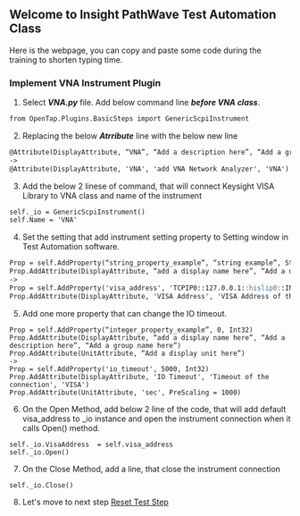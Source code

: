 ## Welcome to Insight PathWave Test Automation Class

Here is the webpage, you can copy and paste some code during the training to shorten typing time.


### Implement VNA Instrument Plugin

1. Select ***VNA.py*** file. Add below command line ***before VNA class***.
```markdown
from OpenTap.Plugins.BasicSteps import GenericScpiInstrument
```
2. Replacing the below ***Atrribute*** line with the below new line
```markdown
@Attribute(DisplayAttribute, “VNA”, “Add a description here”, “Add a group name here”)
->
@Attribute(DisplayAttribute, 'VNA', 'add VNA Network Analyzer', 'VNA')
```
3. Add the below 2 linese of command, that will connect Keysight VISA Library to VNA class and name of the instrument
```markdown
self._io = GenericScpiInstrument()
self.Name = 'VNA'
```
4. Set the setting that add instrument setting property to Setting window in Test Automation software.
```markdown
Prop = self.AddProperty(“string_property_example”, “string example”, String)
Prop.AddAttribute(DisplayAttribute, “add a display name here”, “Add a description here”, “Add a group name here”)
->
Prop = self.AddProperty('visa_address', 'TCPIP0::127.0.0.1::hislip0::INSTR', String)
Prop.AddAttribute(DisplayAttribute, 'VISA Address', 'VISA Address of the instrument to connect', 'VISA')
```
5.	Add one more property that can change the IO timeout. 
```
Prop = self.AddProperty(“integer_property_example”, 0, Int32)
Prop.AddAttribute(DisplayAttribute, “add a display name here”, “Add a description here”, “Add a group name here”)
Prop.AddAttribute(UnitAttribute, “Add a display unit here”)
->
Prop = self.AddProperty('io_timeout', 5000, Int32)
Prop.AddAttribute(DisplayAttribute, 'IO Timeout', 'Timeout of the connection', 'VISA')
Prop.AddAttribute(UnitAttribute, 'sec', PreScaling = 1000)
```

6.	On the Open Method, add below 2 line of the code, that will add default visa_address to _io instance and open the instrument connection when it calls Open() method. 
```
self._io.VisaAddress  = self.visa_address
self._io.Open()
```
7.	On the Close Method, add a line, that close the instrument connection 
```
self._io.Close()
```

8. Let's move to next step [Reset Test Step](https://csprings.github.io/Code-Repo/ResetStep.html)
